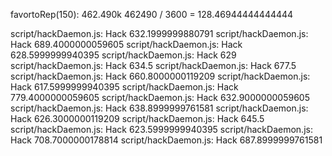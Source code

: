 favortoRep(150): 462.490k
462490 / 3600 = 128.46944444444444

script/hackDaemon.js: Hack 632.1999999880791
script/hackDaemon.js: Hack 689.4000000059605
script/hackDaemon.js: Hack 628.5999999940395
script/hackDaemon.js: Hack 629
script/hackDaemon.js: Hack 634.5
script/hackDaemon.js: Hack 677.5
script/hackDaemon.js: Hack 660.8000000119209
script/hackDaemon.js: Hack 617.5999999940395
script/hackDaemon.js: Hack 779.4000000059605
script/hackDaemon.js: Hack 632.9000000059605
script/hackDaemon.js: Hack 638.8999999761581
script/hackDaemon.js: Hack 626.3000000119209
script/hackDaemon.js: Hack 645.5
script/hackDaemon.js: Hack 623.5999999940395
script/hackDaemon.js: Hack 708.7000000178814
script/hackDaemon.js: Hack 687.8999999761581